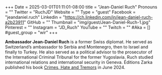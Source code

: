 +++
Date = 2025-03-01T01:11:01-08:00
title = "Jean-Daniel Ruch"
Pronouns = ""
Twitter = "RuchJD"
Website = ""
Type = "guest"
Facebook = "jeandaniel.ruch"
Linkedin = "https://ch.linkedin.com/in/jean-daniel-ruch-a2b23911"
GitHub = ""
Thumbnail = "img/guest/Jean-Daniel-Ruch-1.jpg"
Pinterest = ""
Instagram = "JD_Ruch"
YouTube = ""
Twitch = ""
#Aka = []
#guest_group = "wir"
+++

**Ambassador Jean-Daniel Ruch** is a former Swiss diplomat. He served as Switzerland’s ambassador to Serbia and Montenegro, then to Israel and finally to Turkey. He also served as a political advisor to the prosecutor of the International Criminal Tribunal for the former Yugoslavia. Ruch studied international relations and international security in Geneva. Éditions Zarka published his book [Crimes, Hate and Tremors](https://www.amazon.com/Crimes-Hate-Tremors-pursuit-Justice-ebook/dp/B0D6YNP8L7) in June 2024.
